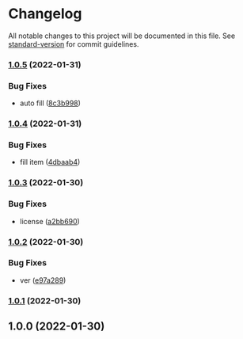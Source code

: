 # Changelog

All notable changes to this project will be documented in this file. See [standard-version](https://github.com/conventional-changelog/standard-version) for commit guidelines.

### [1.0.5](https://github.com/freedomsex/preload-api/compare/1.0.4...1.0.5) (2022-01-31)


### Bug Fixes

* auto fill ([8c3b998](https://github.com/freedomsex/preload-api/commit/8c3b998bcdba367f3c86d5ed4f3ed135db79fd0a))

### [1.0.4](https://github.com/freedomsex/preload-api/compare/1.0.3...1.0.4) (2022-01-31)


### Bug Fixes

* fill item ([4dbaab4](https://github.com/freedomsex/preload-api/commit/4dbaab4544190892529883c7693f4f3cc7e635d0))

### [1.0.3](https://github.com/freedomsex/preload-api/compare/1.0.2...1.0.3) (2022-01-30)


### Bug Fixes

* license ([a2bb690](https://github.com/freedomsex/preload-api/commit/a2bb690f9b80ae3d8b3349bfac42b6c68a61a938))

### [1.0.2](https://github.com/freedomsex/preload-api/compare/1.0.1...1.0.2) (2022-01-30)


### Bug Fixes

* ver ([e97a289](https://github.com/freedomsex/preload-api/commit/e97a2897c301505e3c39e3fd3d6d31a4fc27b505))

### [1.0.1](https://github.com/freedomsex/preload-api/compare/1.0.0...1.0.1) (2022-01-30)

## 1.0.0 (2022-01-30)
